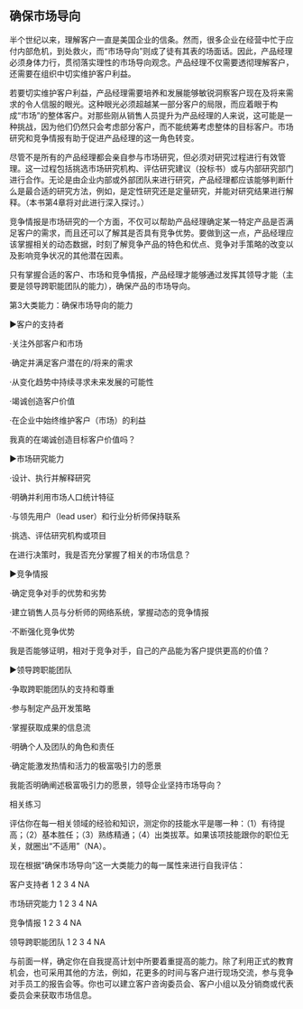 ## 确保市场导向

半个世纪以来，理解客户一直是美国企业的信条。然而，很多企业在经营中忙于应付内部危机，到处救火，而“市场导向”则成了徒有其表的场面话。因此，产品经理必须身体力行，贯彻落实理性的市场导向观念。产品经理不仅需要透彻理解客户，还需要在组织中切实维护客户利益。

若要切实维护客户利益，产品经理需要培养和发展能够敏锐洞察客户现在及将来需求的令人信服的眼光。这种眼光必须超越某一部分客户的局限，而应着眼于构成“市场”的整体客户。对那些刚从销售人员提升为产品经理的人来说，这可能是一种挑战，因为他们仍然只会考虑部分客户，而不能统筹考虑整体的目标客户。市场研究和竞争情报有助于促进产品经理的这一角色转变。

尽管不是所有的产品经理都会亲自参与市场研究，但必须对研究过程进行有效管理。这一过程包括挑选市场研究机构、评估研究建议（投标书）或与内部研究部门进行合作。无论是由企业内部或外部团队来进行研究，产品经理都应该能够判断什么是最合适的研究方法，例如，是定性研究还是定量研究，并能对研究结果进行解释。（本书第4章将对此进行深入探讨。）

竞争情报是市场研究的一个方面，不仅可以帮助产品经理确定某一特定产品是否满足客户的需求，而且还可以了解其是否具有竞争优势。要做到这一点，产品经理应该掌握相关的动态数据，时刻了解竞争产品的特色和优点、竞争对手策略的改变以及影响竞争状况的其他潜在因素。

只有掌握合适的客户、市场和竞争情报，产品经理才能够通过发挥其领导才能（主要是领导跨职能团队的能力），确保产品的市场导向。

第3大类能力：确保市场导向的能力

▶客户的支持者

·关注外部客户和市场

·确定并满足客户潜在的/将来的需求

·从变化趋势中持续寻求未来发展的可能性

·竭诚创造客户价值

·在企业中始终维护客户（市场）的利益

我真的在竭诚创造目标客户价值吗？

▶市场研究能力

·设计、执行并解释研究

·明确并利用市场人口统计特征

·与领先用户（lead user）和行业分析师保持联系

·挑选、评估研究机构或项目

在进行决策时，我是否充分掌握了相关的市场信息？

▶竞争情报

·确定竞争对手的优势和劣势

·建立销售人员与分析师的网络系统，掌握动态的竞争情报

·不断强化竞争优势

我是否能够证明，相对于竞争对手，自己的产品能为客户提供更高的价值？

▶领导跨职能团队

·争取跨职能团队的支持和尊重

·参与制定产品开发策略

·掌握获取成果的信息流

·明确个人及团队的角色和责任

·确定能激发热情和活力的极富吸引力的愿景

我能否明确阐述极富吸引力的愿景，领导企业坚持市场导向？

相关练习

评估你在每一相关领域的经验和知识，测定你的技能水平是哪一种：（1）有待提高；（2）基本胜任；（3）熟练精通；（4）出类拔萃。如果该项技能跟你的职位无关，就圈出“不适用”（NA）。

现在根据“确保市场导向”这一大类能力的每一属性来进行自我评估：

客户支持者 1 2 3 4 NA

市场研究能力 1 2 3 4 NA

竞争情报 1 2 3 4 NA

领导跨职能团队 1 2 3 4 NA

与前面一样，确定你在自我提高计划中所要着重提高的能力。除了利用正式的教育机会，也可采用其他的方法，例如，花更多的时间与客户进行现场交流，参与竞争对手员工的报告会等。你也可以建立客户咨询委员会、客户小组以及分销商或代表委员会来获取市场信息。
